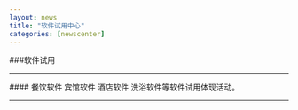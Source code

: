 ```yaml
---
layout: news
title: "软件试用中心"
categories: [newscenter]
---
```

###软件试用 

<hr/>
#### 餐饮软件  宾馆软件  酒店软件   洗浴软件等软件试用体现活动。
<hr/>
